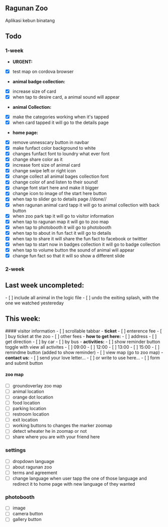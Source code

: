 ## Ragunan Zoo
Aplikasi kebun binatang

## Todo
### 1-week
- <b>URGENT:</b>
- [x] test map on cordova browser
- <b>animal badge collection:</b>
- [x] increase size of card
- [x] when tap to desire card, a animal sound will appear
- <b>animal Collection:</b>
- [x] make the categories working when it's tapped
- [x] when card tapped it will go to the details page
- <b>home page:</b>
- [x] remove unnesscary button in navbar
- [x] make funfact color background to white
- [x] changes funfact font to loundry what ever font
- [x] change share color as it
- [x] increase font size of animal card
- [x] change swipe left or right icon
- [x] change collect all animal bages collection font
- [x] change color of and listen to their sound!
- [x] change font start here and make it bigger
- [x] change icon to image of the start here button
- [x] when tap to slider go to details page //done//
- [x] when ragunan animal card tapp it will go to animal collection with back button
- [x] when zoo park tap it will go to visitor information
- [x] when tap to ragunan map it will go to zoo map
- [x] when tap to photobooth it will go to photobooth
- [x] when tap to about in fun fact it will go to details
- [x] when tap to share it will share the fun fact to facebook or twittter
- [x] when tap to start now in badges collection it will go to badge collection
- [x] when tap to volume button the sound of animal will appear
- [x] change fun fact so that it will so show a different slide

### 2-week
<h2>Last week uncompleted:</h2>
- [ ] include all animal in the logic file
- [ ] undo the exiting splash, with the one we watched yestereday

<h2>This week:</h2>
#### visitor information
- [ ] scrollable tabbar
- <b>ticket</b>
   - [ ] enterence fee
   - [ ] buy ticket at the zoo
   - [ ] other fees
- <b>how to get here:</b>
   - [ ] address
   - [ ] get direction
   - [ ] by car
   - [ ] by bus
- <b>activities:</b>
   - [ ] show reminder button toggle with view all activites
   - [ ] 09:00
   - [ ] 12:00
   - [ ] 13:00
   - [ ] 15:00
   - [ ] remindme button (added to show reminder)
   - [ ] view map (go to zoo map)
- <b>contact us:</b>
   - [ ] send your love letter...
   - [ ] or write to use here...
   - [ ] form and submit button

#### zoo map
- [ ] groundoverlay zoo map
- [ ] animal location
- [ ] orange dot location
- [ ] food location
- [ ] parking location
- [ ] restroom location
- [ ] exit location
- [ ] working buttons to changes the marker zoomap
- [ ] detect wheater he in zoomap or not
- [ ] share where you are with your friend here

### settings
- [ ] dropdown language
- [ ] about ragunan zoo
- [ ] terms and agreement
- [ ] change language when user tapp the one of those language and redirect it to home page with new language of they wanted

### photobooth
- [ ] image
- [ ] camera button
- [ ] gallery button